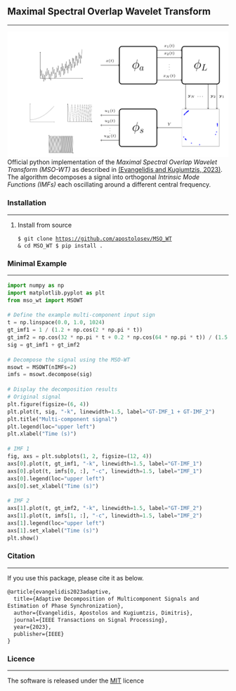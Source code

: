## **Maximal Spectral Overlap Wavelet Transform**

***
![](resources/mso_wt.png)
Official python implementation of the _Maximal Spectral Overlap Wavelet Transform (MSO-WT)_ 
as described in [(Evangelidis and Kugiumtzis, 2023)](https://ieeexplore.ieee.org/document/10109867). 
The algorithm decomposes a signal into orthogonal _Intrinsic Mode Functions (IMFs)_ each oscillating 
around a different central frequency. 

### Installation

***
1. Install from source <br> <pre><code>$ git clone https://github.com/apostolosev/MSO_WT & cd MSO_WT
$ pip install .</pre></code>


### Minimal Example 

***
```python
import numpy as np
import matplotlib.pyplot as plt
from mso_wt import MSOWT

# Define the example multi-component input sign
t = np.linspace(0.0, 1.0, 1024)
gt_imf1 = 1 / (1.2 + np.cos(2 * np.pi * t))
gt_imf2 = np.cos(32 * np.pi * t + 0.2 * np.cos(64 * np.pi * t)) / (1.5 + np.sin(2 * np.pi * t))
sig = gt_imf1 + gt_imf2

# Decompose the signal using the MSO-WT
msowt = MSOWT(nIMFs=2)
imfs = msowt.decompose(sig)

# Display the decomposition results
# Original signal
plt.figure(figsize=(6, 4))
plt.plot(t, sig, "-k", linewidth=1.5, label="GT-IMF_1 + GT-IMF_2")
plt.title("Multi-component signal")
plt.legend(loc="upper left")
plt.xlabel("Time (s)")

# IMF 1
fig, axs = plt.subplots(1, 2, figsize=(12, 4))
axs[0].plot(t, gt_imf1, "-k", linewidth=1.5, label="GT-IMF_1")
axs[0].plot(t, imfs[0, :], "-c", linewidth=1.5, label="IMF_1")
axs[0].legend(loc="upper left")
axs[0].set_xlabel("Time (s)")

# IMF 2
axs[1].plot(t, gt_imf2, "-k", linewidth=1.5, label="GT-IMF_2")
axs[1].plot(t, imfs[1, :], "-c", linewidth=1.5, label="IMF_2")
axs[1].legend(loc="upper left")
axs[1].set_xlabel("Time (s)")
plt.show()
```

### Citation

***
If you use this package, please cite it as below.
```
@article{evangelidis2023adaptive,
  title={Adaptive Decomposition of Multicomponent Signals and Estimation of Phase Synchronization},
  author={Evangelidis, Apostolos and Kugiumtzis, Dimitris},
  journal={IEEE Transactions on Signal Processing},
  year={2023},
  publisher={IEEE}
}
```

### Licence

*** 
The software is released under the [MIT](https://github.com/apostolosev/MSO_WT/blob/main/license.txt) licence
